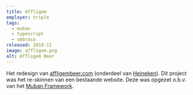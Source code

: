 ```yaml
---
title: Affligem
employer: triple
tags:
  - muban
  - typescript
  - umbraco
released: 2019-11
image: affligem.png
alt: Affligem Beer
---
```


Het redesign van [affligembeer.com](https://www.affligembeer.com/) (onderdeel van [Heineken](https://www.theheinekencompany.com/Brands)). Dit project was het re-skinnen van een bestaande website.
Deze was opgezet o.b.v. van het [Muban Framework](https://github.com/mediamonks/muban).
